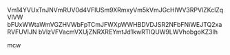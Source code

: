 Vm14YVUxTnJNVmRUV0d4VFlUSm9XRmxyVm5kVmJGcHlWV3RPVlZKclZqVlVW
bFUxWWtaWmVGZHVWbFpTCmJFWXpWWHBDVDJSR2NFbFNiWEJTQ2xaRVFUVlJN
bVIzVFVacmVXUjZNRXREYmtJd1kwRTlQUW9LWVhobgoKZ3lh

mcw